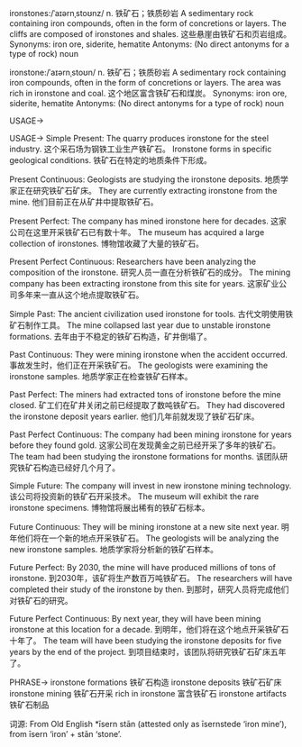 ironstones:/ˈaɪərnˌstoʊnz/
n.
铁矿石；铁质砂岩
A sedimentary rock containing iron compounds, often in the form of concretions or layers.
The cliffs are composed of ironstones and shales. 这些悬崖由铁矿石和页岩组成。
Synonyms: iron ore, siderite, hematite
Antonyms:  (No direct antonyms for a type of rock)
noun

ironstone:/ˈaɪərnˌstoʊn/
n.
铁矿石；铁质砂岩
A sedimentary rock containing iron compounds, often in the form of concretions or layers.
The area was rich in ironstone and coal. 这个地区富含铁矿石和煤炭。
Synonyms: iron ore, siderite, hematite
Antonyms: (No direct antonyms for a type of rock)
noun


USAGE->

USAGE->
Simple Present:
The quarry produces ironstone for the steel industry.  这个采石场为钢铁工业生产铁矿石。
Ironstone forms in specific geological conditions.  铁矿石在特定的地质条件下形成。

Present Continuous:
Geologists are studying the ironstone deposits. 地质学家正在研究铁矿石矿床。
They are currently extracting ironstone from the mine. 他们目前正在从矿井中提取铁矿石。

Present Perfect:
The company has mined ironstone here for decades.  这家公司在这里开采铁矿石已有数十年。
The museum has acquired a large collection of ironstones.  博物馆收藏了大量的铁矿石。

Present Perfect Continuous:
Researchers have been analyzing the composition of the ironstone. 研究人员一直在分析铁矿石的成分。
The mining company has been extracting ironstone from this site for years.  这家矿业公司多年来一直从这个地点提取铁矿石。

Simple Past:
The ancient civilization used ironstone for tools.  古代文明使用铁矿石制作工具。
The mine collapsed last year due to unstable ironstone formations.  去年由于不稳定的铁矿石构造，矿井倒塌了。

Past Continuous:
They were mining ironstone when the accident occurred.  事故发生时，他们正在开采铁矿石。
The geologists were examining the ironstone samples. 地质学家正在检查铁矿石样本。

Past Perfect:
The miners had extracted tons of ironstone before the mine closed.  矿工们在矿井关闭之前已经提取了数吨铁矿石。
They had discovered the ironstone deposit years earlier. 他们几年前就发现了铁矿石矿床。

Past Perfect Continuous:
The company had been mining ironstone for years before they found gold.  这家公司在发现黄金之前已经开采了多年的铁矿石。
The team had been studying the ironstone formations for months.  该团队研究铁矿石构造已经好几个月了。

Simple Future:
The company will invest in new ironstone mining technology.  该公司将投资新的铁矿石开采技术。
The museum will exhibit the rare ironstone specimens. 博物馆将展出稀有的铁矿石标本。

Future Continuous:
They will be mining ironstone at a new site next year.  明年他们将在一个新的地点开采铁矿石。
The geologists will be analyzing the new ironstone samples. 地质学家将分析新的铁矿石样本。

Future Perfect:
By 2030, the mine will have produced millions of tons of ironstone.  到2030年，该矿将生产数百万吨铁矿石。
The researchers will have completed their study of the ironstone by then.  到那时，研究人员将完成他们对铁矿石的研究。

Future Perfect Continuous:
By next year, they will have been mining ironstone at this location for a decade.  到明年，他们将在这个地点开采铁矿石十年了。
The team will have been studying the ironstone deposits for five years by the end of the project. 到项目结束时，该团队将研究铁矿石矿床五年了。


PHRASE->
ironstone formations  铁矿石构造
ironstone deposits 铁矿石矿床
ironstone mining  铁矿石开采
rich in ironstone 富含铁矿石
ironstone artifacts 铁矿石制品


词源: From Old English *īsern stān (attested only as īsernstede ‘iron mine’), from īsern ‘iron’ + stān ‘stone’.
